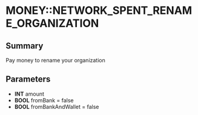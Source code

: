 # MONEY::NETWORK_SPENT_RENAME_ORGANIZATION

## Summary
Pay money to rename your organization

## Parameters
* **INT** amount
* **BOOL** fromBank = false
* **BOOL** fromBankAndWallet = false